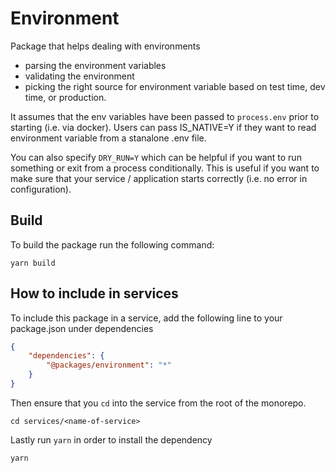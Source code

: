 # Environment

Package that helps dealing with environments

-   parsing the environment variables
-   validating the environment
-   picking the right source for environment variable based on test time, dev time, or production.

It assumes that the env variables have been passed to `process.env` prior to starting (i.e. via docker). Users can pass IS_NATIVE=Y if they want to read environment variable from a stanalone .env file.

You can also specify `DRY_RUN=Y` which can be helpful if you want to run something or exit from a process conditionally. This is useful if you want to make sure that your service / application starts correctly (i.e. no error in configuration).

## Build

To build the package run the following command:

```shell
yarn build
```

## How to include in services

To include this package in a service, add the following line to your package.json under dependencies

```json
{
	"dependencies": {
		"@packages/environment": "*"
	}
}
```

Then ensure that you `cd` into the service from the root of the monorepo.

```shell
cd services/<name-of-service>
```

Lastly run `yarn` in order to install the dependency

```shell
yarn
```
